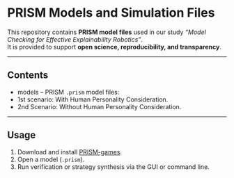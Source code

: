 # PRISM Models and Simulation Files

This repository contains **PRISM model files** used in our study *“Model Checking for Effective Explainability Robotics”*.  
It is provided to support **open science, reproducibility, and transparency**.

---

## Contents
- models – PRISM `.prism` model files:
- 1st scenario: With Human Personality Consideration.
- 2nd Scenario: Without Human Personality Consideration.

---

## Usage
1. Download and install [PRISM-games](https://www.prismmodelchecker.org/games/).  
2. Open a model (`.prism`).
3. Run verification or strategy synthesis via the GUI or command line. 
